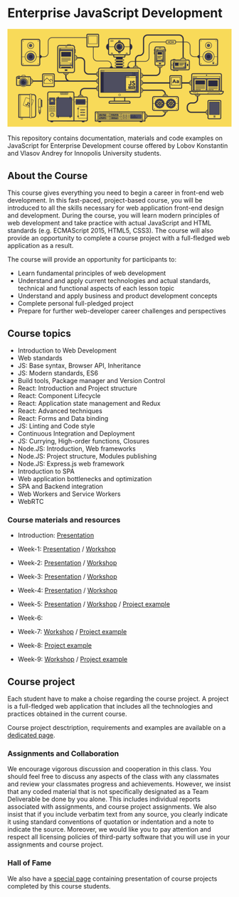 # Enterprise JavaScript Development

![Course logo](./common/javascript.gif)

This repository contains documentation, materials and code examples on JavaScript for Enterprise Development course offered by Lobov Konstantin and Vlasov Andrey for Innopolis University students.


## About the Course

This course gives everything you need to begin a career in front-end web development. In this fast-paced, project-based course, you will be introduced to all the skills necessary for web application front-end design and development. During the course, you will learn modern principles of web development and take practice with actual JavaScript and HTML standards (e.g. ECMAScript 2015, HTML5, CSS3). The course will also provide an opportunity to complete a course project with a full-fledged web application as a result.


The course will provide an opportunity for participants to: 

* Learn fundamental principles of web development
* Understand and apply current technologies and actual standards, technical and functional aspects of each lesson topic
* Understand and apply business and product development concepts
* Complete personal full-pledged project
* Prepare for further web-developer career challenges and perspectives


## Course topics

* Introduction to Web Development
* Web standards 
* JS: Base syntax, Browser API, Inheritance
* JS: Modern standards, ES6
* Build tools, Package manager and Version Control
* React: Introduction and Project structure
* React: Component Lifecycle
* React: Application state management and Redux 
* React: Advanced techniques
* React: Forms and Data binding
* JS: Linting and Code style
* Continuous Integration and Deployment
* JS: Currying, High-order functions, Closures
* Node.JS: Introduction, Web frameworks
* Node.JS: Project structure, Modules publishing
* Node.JS: Express.js web framework
* Introduction to SPA
* Web application bottlenecks and optimization
* SPA and Backend integration
* Web Workers and Service Workers
* WebRTC


### Course materials and resources


* Introduction: [Presentation](https://docs.google.com/presentation/d/1nYe-BU0EQpTiza4mgTOB_ocH_y83cLOWodIGb4PAfgM/edit?usp=sharing)
* Week-1: [Presentation](https://docs.google.com/presentation/d/1clePaQO8jDPILYStJ0EAibZAk17yEZFUHsKOpmdWkTc/edit?usp=sharing) / [Workshop](./Week-1.MD)
* Week-2: [Presentation](https://docs.google.com/presentation/d/1ur7ZzxWZS3FU_GZMPPMmLKDgGdN7ykUoQhPQl9hBR4E/edit?usp=sharing) / [Workshop](./Week-2.MD)
* Week-3: [Presentation](https://docs.google.com/presentation/d/1HFH0PU0v89TZ1MJ0U18A9Qy6STrPGsdxoyd51pfjxtA/edit?usp=sharing) / [Workshop](./Week-3/project-example)
* Week-4: [Presentation](https://docs.google.com/presentation/d/1zNIwCQwZ9TgpinUE18180b7Z1i49gF1LVJuWYTuQ9fU/edit?usp=sharing) / [Workshop](./Week-4/project-example)
* Week-5: [Presentation](https://docs.google.com/presentation/d/1PjzM3CLyYgyuY35enC5ANLmwBLGhEHwhQI5V2Xi8VJE/edit?usp=sharing) / [Workshop](./Week-5/Workshop.md) / [Project example](./Week-5/project-example)
* Week-6: 

* Week-7: [Workshop](./Week-7/Workshop.md) / [Project example](./Week-7/project-example)
* Week-8: [Project example](./Week-8/project-example)
* Week-9: [Workshop](./Week-9/Optimization.md) / [Project example](./Week-9/project-example)


## Course project

Each student have to make a choise regarding the course project. A project is a full-fledged web application that includes all the technologies and practices obtained in the current course. 

Course project desctription, requirements and examples are available on a [dedicated page](./Course-Projects.MD).


### Assignments and Collaboration

We encourage vigorous discussion and cooperation in this class. You should feel free to discuss any aspects of the class with any classmates and review your classmates progress and achievements. However, we insist that any coded material that is not specifically designated as a Team Deliverable be done by you alone. This includes individual reports associated with assignments, and course project assignments. We also insist that if you include verbatim text from any source, you clearly indicate it using standard conventions of quotation or indentation and a note to indicate the source. Moreover, we would like you to pay attention and respect all licensing policies of third-party software that you will use in your assignments and course project.

### Hall of Fame

We also have a [special page](./Students-Course-Projects.md) containing presentation of course projects completed by this course students.




